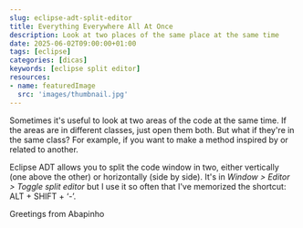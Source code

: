 ```yaml
---
slug: eclipse-adt-split-editor
title: Everything Everywhere All At Once
description: Look at two places of the same place at the same time
date: 2025-06-02T09:00:00+01:00
tags: [eclipse]
categories: [dicas]
keywords: [eclipse split editor]
resources:
- name: featuredImage
  src: 'images/thumbnail.jpg'
---
```


Sometimes it's useful to look at two areas of the code at the same time. If the areas are in different classes, just open them both. But what if they're in the same class? For example, if you want to make a method inspired by or related to another.

<!--more-->

Eclipse ADT allows you to split the code window in two, either vertically (one above the other) or horizontally (side by side). It's in _Window > Editor > Toggle split editor_ but I use it so often that I've memorized the shortcut: ALT + SHIFT + ‘-’.

Greetings from Abapinho
